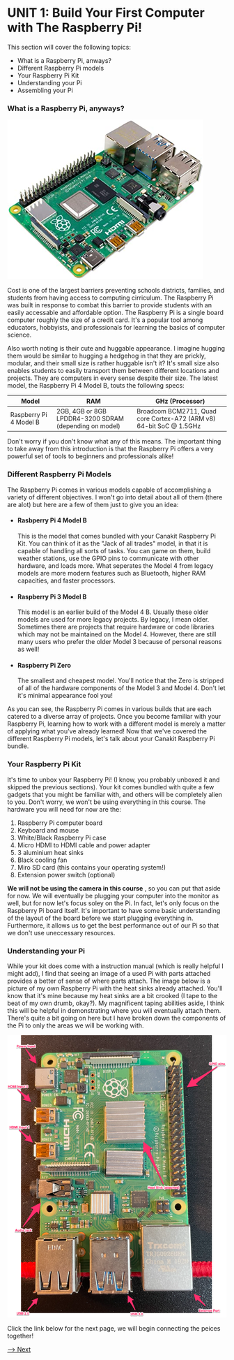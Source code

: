 # UNIT 1: Build Your First Computer with The Raspberry Pi! 

This section will cover the following topics: 
* What is a Raspberry Pi, anways? 
* Different Raspberry Pi models
* Your Raspberry Pi Kit 
* Understanding your Pi 
* Assembling your Pi  
<!-- more to come --> 

### What is a Raspberry Pi, anyways? 
<!-- Need an embedded image --> 
![Raspberry Pi Model 4](/docs/assets/images/stock_raspberryPi_4.jpeg)

Cost is one of the largest barriers preventing schools districts, families, and students from having access to computing cirriculum. The Raspberry Pi was built in response to combat this barrier to provide students with an easily accessable and affordable option. The Raspberry Pi is a single board computer roughly the size of a credit card. It's a popular tool among educators, hobbyists, and professionals for learning the basics of computer science. 

Also worth noting is their cute and huggable appearance. I imagine hugging them would be similar to hugging a hedgehog in that they are prickly, modular, and their small size is rather huggable isn't it? It's small size also enables students to easily transport them between different locations and projects. They are computers in every sense despite their size. The latest model, the Raspberry Pi 4 Model B, touts the 
following specs: 

Model     | RAM  | GHz (Processor) 
--------- | ---- | -----
Raspberry Pi 4 Model B | 2GB, 4GB or 8GB LPDDR4-3200 SDRAM (depending on model) | Broadcom BCM2711, Quad core Cortex-A72 (ARM v8) 64-bit SoC @ 1.5GHz

Don't worry if you don't know what any of this means. The important thing to take away from this introduction is that the Raspberry Pi offers a very powerful set 
of tools to beginners and professionals alike! 


### Different Raspberry Pi Models 

The Raspberry Pi comes in various models capable of accomplishing a variety of different objectives. I won't go into detail about all of them (there are alot) 
but here are a few of them just to give you an idea: 
* #### Rasbperry Pi 4 Model B 
  <!-- Just need a link to a raspberrypi.org for each model?  --> 
    This is the model that comes bundled with your Canakit Raspberry Pi Kit. You can think of it as the "Jack of all trades" model, in that it is capable 
  of handling all sorts of tasks. You can game on them, build weather stations, use the GPIO pins to communicate with other hardware, and loads more. What seperates 
  the Model 4 from legacy models are more modern features such as Bluetooth, higher RAM capacities, and faster processors. 
* #### Raspberry Pi 3 Model B 
    This model is an earlier build of the Model 4 B. Usually these older models are used for more legacy projects. By legacy, I mean older. Sometimes there are 
  projects that require hardware or code libraries which may not be maintained on the Model 4. However, there are still many users who prefer the older 
  Model 3 because of personal reasons as well! 
* #### Raspberry Pi Zero 
    The smallest and cheapest model. You'll notice that the Zero is stripped of all of the hardware components of the Model 3 and Model 4. Don't let it's 
    minimal appearance fool you! 

As you can see, the Raspberry Pi comes in various builds that are each catered to a diverse array of projects. Once you become familiar with your Raspberry Pi, 
learning how to work with a different model is merely a matter of applying what you've already learned! Now that we've covered the different Raspberry Pi models, let's talk about your Canakit Raspberry Pi bundle. 

### Your Raspberry Pi Kit 
<!-- I will need pictures of my own set up for this section that I will add at a later time. --> 
It's time to unbox your Raspberry Pi! (I know, you probably unboxed it and skipped the previous sections).  Your kit comes bundled with quite a few gadgets that you might be familiar with, and others will be completely alien to you. Don't worry, we won't be using everything in this course. The hardware you will 
need for now are the: 
1. Raspberry Pi computer board  
2. Keyboard and mouse
3. White/Black Raspberry Pi case 
4. Micro HDMI to HDMI cable and power adapter 
5. 3 aluminium heat sinks 
6. Black cooling fan 
7. Miro SD card (this contains your operating system!) 
8. Extension power switch (optional) 

**We will not be using the camera in this course** , so you can put that aside for now. We will eventually be plugging your computer into the monitor as well, but for now let's focus soley on the Pi. In fact, let's only focus on the Raspberry Pi board itself. It's important to have some basic understanding of the layout of the board before we start plugging everything in. Furthermore, it allows us to get the best performance out of our Pi so that we don't use uneccessary resources. 

### Understanding your Pi 

While your kit does come with a instruction manual (which is really helpful I might add), I find that seeing an image of a used Pi with parts attached provides a better of sense of where parts attach. The image below is a picture of my own Raspberry Pi with the heat sinks already attached. You'll know that it's mine because my heat sinks are a bit crooked (I tape to the beat of my own drumb, okay?). My magnificent taping abilities aside, I think this will be helpful in demonstrating where you will eventually attach them. There's quite a bit going on here but I have broken down the components of the Pi to only the areas we will be working with. 

![Photo of personal raspberry pi with heat sinks attached](/docs/assets/images/raspberry_pi_layout.png)

Click the link below for the next page, we will begin connecting the peices together! 

[--> Next](/docs/beginnertutorial/unit1_pt2.md)
<!-- Need to note that any USB keyboard and mouse will work with the Pi --> 

